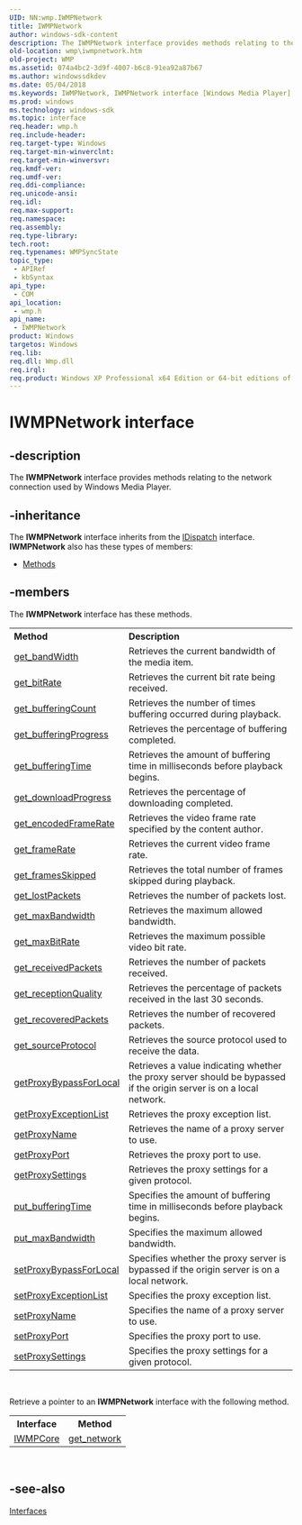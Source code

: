 ```yaml
---
UID: NN:wmp.IWMPNetwork
title: IWMPNetwork
author: windows-sdk-content
description: The IWMPNetwork interface provides methods relating to the network connection used by Windows Media Player.
old-location: wmp\iwmpnetwork.htm
old-project: WMP
ms.assetid: 074a4bc2-3d9f-4007-b6c8-91ea92a87b67
ms.author: windowssdkdev
ms.date: 05/04/2018
ms.keywords: IWMPNetwork, IWMPNetwork interface [Windows Media Player], IWMPNetwork interface [Windows Media Player],described, IWMPNetworkInterface, wmp.iwmpnetwork, wmp/IWMPNetwork
ms.prod: windows
ms.technology: windows-sdk
ms.topic: interface
req.header: wmp.h
req.include-header: 
req.target-type: Windows
req.target-min-winverclnt: 
req.target-min-winversvr: 
req.kmdf-ver: 
req.umdf-ver: 
req.ddi-compliance: 
req.unicode-ansi: 
req.idl: 
req.max-support: 
req.namespace: 
req.assembly: 
req.type-library: 
tech.root: 
req.typenames: WMPSyncState
topic_type:
 - APIRef
 - kbSyntax
api_type:
 - COM
api_location:
 - wmp.h
api_name:
 - IWMPNetwork
product: Windows
targetos: Windows
req.lib: 
req.dll: Wmp.dll
req.irql: 
req.product: Windows XP Professional x64 Edition or 64-bit editions of     Windows Server 2003
---
```


# IWMPNetwork interface


## -description



The <b>IWMPNetwork</b> interface provides methods relating to the network connection used by Windows Media Player.




## -inheritance

The <b xmlns:loc="http://microsoft.com/wdcml/l10n">IWMPNetwork</b> interface inherits from the <a href="http://msdn.microsoft.com/ebbff4bc-36b2-4861-9efa-ffa45e013eb5">IDispatch</a> interface. <b>IWMPNetwork</b> also has these types of members:
<ul>
<li><a href="https://docs.microsoft.com/">Methods</a></li>
</ul>

## -members

The <b>IWMPNetwork</b> interface has these methods.
<table class="members" id="memberListMethods">
<tr>
<th align="left" width="37%">Method</th>
<th align="left" width="63%">Description</th>
</tr>
<tr data="declared;">
<td align="left" width="37%">
<a href="https://msdn.microsoft.com/910356d8-3d43-4516-ad30-b0ed288e5098">get_bandWidth</a>
</td>
<td align="left" width="63%">
Retrieves the current bandwidth of the media item.

</td>
</tr>
<tr data="declared;">
<td align="left" width="37%">
<a href="https://msdn.microsoft.com/dfac8b29-47d9-4cee-801b-f43fa2bba6ed">get_bitRate</a>
</td>
<td align="left" width="63%">
Retrieves the current bit rate being received.

</td>
</tr>
<tr data="declared;">
<td align="left" width="37%">
<a href="https://msdn.microsoft.com/9ba9be8d-9b2b-4620-8572-317555d51bdf">get_bufferingCount</a>
</td>
<td align="left" width="63%">
Retrieves the number of times buffering occurred during playback.

</td>
</tr>
<tr data="declared;">
<td align="left" width="37%">
<a href="https://msdn.microsoft.com/5c8cc541-3fc2-49b8-8a1a-f4959989aafe">get_bufferingProgress</a>
</td>
<td align="left" width="63%">
Retrieves the percentage of buffering completed.

</td>
</tr>
<tr data="declared;">
<td align="left" width="37%">
<a href="https://msdn.microsoft.com/a42a7187-9bf2-4db5-8176-6912e18c4d50">get_bufferingTime</a>
</td>
<td align="left" width="63%">
Retrieves the amount of buffering time in milliseconds before playback begins.

</td>
</tr>
<tr data="declared;">
<td align="left" width="37%">
<a href="https://msdn.microsoft.com/e9ed2027-cba4-4701-a416-a2190b51570c">get_downloadProgress</a>
</td>
<td align="left" width="63%">
Retrieves the percentage of downloading completed.

</td>
</tr>
<tr data="declared;">
<td align="left" width="37%">
<a href="https://msdn.microsoft.com/d42133cf-3b81-4d22-b83d-d8a5756d9d9c">get_encodedFrameRate</a>
</td>
<td align="left" width="63%">
Retrieves the video frame rate specified by the content author.

</td>
</tr>
<tr data="declared;">
<td align="left" width="37%">
<a href="https://msdn.microsoft.com/1521c462-b054-46d6-8646-4d20a836eadc">get_frameRate</a>
</td>
<td align="left" width="63%">
Retrieves the current video frame rate.

</td>
</tr>
<tr data="declared;">
<td align="left" width="37%">
<a href="https://msdn.microsoft.com/2ca3e280-4f3e-4460-884d-186199e3edd6">get_framesSkipped</a>
</td>
<td align="left" width="63%">
Retrieves the total number of frames skipped during playback.

</td>
</tr>
<tr data="declared;">
<td align="left" width="37%">
<a href="https://msdn.microsoft.com/821b9bfc-931c-4e83-a899-4755bad3e7ae">get_lostPackets</a>
</td>
<td align="left" width="63%">
Retrieves the number of packets lost.

</td>
</tr>
<tr data="declared;">
<td align="left" width="37%">
<a href="https://msdn.microsoft.com/b3b1b845-7aa5-49d7-a9da-52dea06e51c4">get_maxBandwidth</a>
</td>
<td align="left" width="63%">
Retrieves the maximum allowed bandwidth.

</td>
</tr>
<tr data="declared;">
<td align="left" width="37%">
<a href="https://msdn.microsoft.com/42917ca3-07d3-4d32-a2f3-5f0ef9d387d7">get_maxBitRate</a>
</td>
<td align="left" width="63%">
Retrieves the maximum possible video bit rate.

</td>
</tr>
<tr data="declared;">
<td align="left" width="37%">
<a href="https://msdn.microsoft.com/9a896a67-ef0c-4fd7-b352-3c091bea1ad8">get_receivedPackets</a>
</td>
<td align="left" width="63%">
Retrieves the number of packets received.

</td>
</tr>
<tr data="declared;">
<td align="left" width="37%">
<a href="https://msdn.microsoft.com/835f56a4-26d3-480c-bf3e-49c269e9cc5a">get_receptionQuality</a>
</td>
<td align="left" width="63%">
Retrieves the percentage of packets received in the last 30 seconds.

</td>
</tr>
<tr data="declared;">
<td align="left" width="37%">
<a href="https://msdn.microsoft.com/1c1b41c3-286c-4d1f-ab2f-ce088289eaae">get_recoveredPackets</a>
</td>
<td align="left" width="63%">
Retrieves the number of recovered packets.

</td>
</tr>
<tr data="declared;">
<td align="left" width="37%">
<a href="https://msdn.microsoft.com/6703ce88-9ca8-4401-b297-f765c4b15b84">get_sourceProtocol</a>
</td>
<td align="left" width="63%">
Retrieves the source protocol used to receive the data.

</td>
</tr>
<tr data="declared;">
<td align="left" width="37%">
<a href="https://msdn.microsoft.com/33cc24ab-9eb4-48ef-9483-058a3af04983">getProxyBypassForLocal</a>
</td>
<td align="left" width="63%">
Retrieves a value indicating whether the proxy server should be bypassed if the origin server is on a local network.

</td>
</tr>
<tr data="declared;">
<td align="left" width="37%">
<a href="https://msdn.microsoft.com/ddd3a6b2-3637-4da1-b3ce-f01364e8b818">getProxyExceptionList</a>
</td>
<td align="left" width="63%">
Retrieves the proxy exception list.

</td>
</tr>
<tr data="declared;">
<td align="left" width="37%">
<a href="https://msdn.microsoft.com/7bf3adaa-a89d-4ffe-8233-a9c606b39350">getProxyName</a>
</td>
<td align="left" width="63%">
Retrieves the name of a proxy server to use.

</td>
</tr>
<tr data="declared;">
<td align="left" width="37%">
<a href="https://msdn.microsoft.com/0d636e61-a5c1-495a-8d1d-ce2937dd3f18">getProxyPort</a>
</td>
<td align="left" width="63%">
Retrieves the proxy port to use.

</td>
</tr>
<tr data="declared;">
<td align="left" width="37%">
<a href="https://msdn.microsoft.com/103e0d53-943d-4aba-9db1-20cdc1d75d52">getProxySettings</a>
</td>
<td align="left" width="63%">
Retrieves the proxy settings for a given protocol.

</td>
</tr>
<tr data="declared;">
<td align="left" width="37%">
<a href="https://msdn.microsoft.com/9f25992f-e3a0-477b-b445-1f3fb7d9eae1">put_bufferingTime</a>
</td>
<td align="left" width="63%">
Specifies the amount of buffering time in milliseconds before playback begins.

</td>
</tr>
<tr data="declared;">
<td align="left" width="37%">
<a href="https://msdn.microsoft.com/7259a5e2-dbc6-4ac0-946e-e79d542edb06">put_maxBandwidth</a>
</td>
<td align="left" width="63%">
Specifies the maximum allowed bandwidth.

</td>
</tr>
<tr data="declared;">
<td align="left" width="37%">
<a href="https://msdn.microsoft.com/4477bc81-e52b-4924-a31b-6f005a5bd158">setProxyBypassForLocal</a>
</td>
<td align="left" width="63%">
Specifies whether the proxy server is bypassed if the origin server is on a local network.

</td>
</tr>
<tr data="declared;">
<td align="left" width="37%">
<a href="https://msdn.microsoft.com/af9202aa-fa4e-4726-908f-3fc5370e06df">setProxyExceptionList</a>
</td>
<td align="left" width="63%">
Specifies the proxy exception list.

</td>
</tr>
<tr data="declared;">
<td align="left" width="37%">
<a href="https://msdn.microsoft.com/6f484f5b-195c-496d-932e-3e1fdbf873d8">setProxyName</a>
</td>
<td align="left" width="63%">
Specifies the name of a proxy server to use.

</td>
</tr>
<tr data="declared;">
<td align="left" width="37%">
<a href="https://msdn.microsoft.com/36b7290d-c359-45bb-b77b-46b696e9edcf">setProxyPort</a>
</td>
<td align="left" width="63%">
Specifies the proxy port to use.

</td>
</tr>
<tr data="declared;">
<td align="left" width="37%">
<a href="https://msdn.microsoft.com/3ce07bf8-8521-4240-9859-3bf790ccbf48">setProxySettings</a>
</td>
<td align="left" width="63%">
Specifies the proxy settings for a given protocol.

</td>
</tr>
</table> 


Retrieve a pointer to an <b>IWMPNetwork</b> interface with the following method.

<table>
<tr>
<th>Interface</th>
<th>Method</th>
</tr>
<tr>
<td>
<a href="https://msdn.microsoft.com/24fbb34d-4a5e-4a00-85fc-9659a31dc650">IWMPCore</a>
</td>
<td>
<a href="https://msdn.microsoft.com/8100008a-50da-4496-9d5a-77bcca94e903">get_network</a>
</td>
</tr>
</table> 


## -see-also




<a href="https://msdn.microsoft.com/library/windows/hardware/dn965732">Interfaces</a>
 

 

